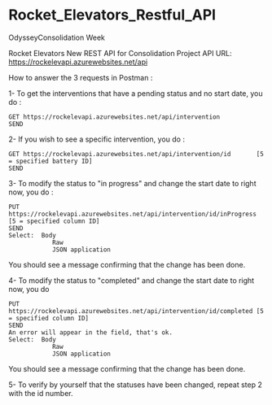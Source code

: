 # Rocket_Elevators_Restful_API


OdysseyConsolidation Week

Rocket Elevators New REST API for Consolidation Project
API URL: https://rockelevapi.azurewebsites.net/api

How to answer the 3 requests in Postman :

1- To get the interventions that have a pending status and no start date, you do :

    GET https://rockelevapi.azurewebsites.net/api/intervention	
    SEND
    
2- If you wish to see a specific intervention, you do :

    GET https://rockelevapi.azurewebsites.net/api/intervention/id		[5 = specified battery ID]
    SEND

3- To modify the status to "in progress" and change the start date to right now, you do :

    PUT https://rockelevapi.azurewebsites.net/api/intervention/id/inProgress  [5 = specified column ID]
    SEND
    Select:  Body
                Raw
                JSON application
		
You should see a message confirming that the change has been done.

    
4- To modify the status to "completed" and change the start date to right now, you do 

    PUT https://rockelevapi.azurewebsites.net/api/intervention/id/completed [5 = specified column ID]
    SEND
    An error will appear in the field, that's ok.
    Select:  Body
                Raw
                JSON application

You should see a message confirming that the change has been done.
    
5- To verify by yourself that the statuses have been changed, repeat step 2 with the id number.

    
